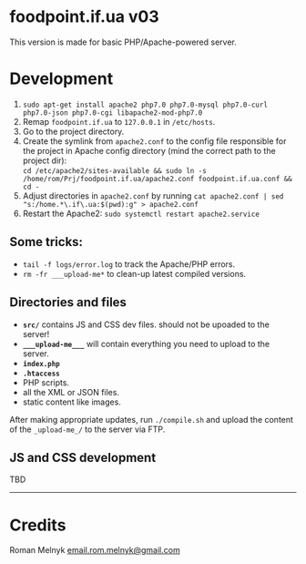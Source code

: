# foodpoint.if.ua v03
This version is made for basic PHP/Apache-powered server.

# Development
1. `sudo apt-get install apache2 php7.0 php7.0-mysql php7.0-curl php7.0-json php7.0-cgi libapache2-mod-php7.0`
1. Remap `foodpoint.if.ua` to `127.0.0.1` in `/etc/hosts`.
1. Go to the project directory.
1. Create the symlink from `apache2.conf` to the config file responsible for the project in Apache config directory (mind the correct path to the project dir):  
   `cd /etc/apache2/sites-available && sudo ln -s /home/rom/Prj/foodpoint.if.ua/apache2.conf foodpoint.if.ua.conf && cd -`
1. Adjust directories in `apache2.conf` by running `cat apache2.conf | sed "s:/home.*\.if\.ua:$(pwd):g" > apache2.conf`
1. Restart the Apache2: `sudo systemctl restart apache2.service`

## Some tricks:
- `tail -f logs/error.log` to track the Apache/PHP errors.
- `rm -fr ___upload-me*` to clean-up latest compiled versions.
 

## Directories and files
- **`src/`** contains JS and CSS dev files. should not be upoaded to the server!
- **`___upload-me___`** will contain everything you need to upload to the server.
- **`index.php`**
- **`.htaccess`**
- PHP scripts.
- all the XML or JSON files.
- static content like images.

After making appropriate updates, run `./compile.sh` and upload the content of the `_upload-me_/` to the server via FTP.


## JS and CSS development
TBD


---

# Credits
Roman Melnyk <email.rom.melnyk@gmail.com>

